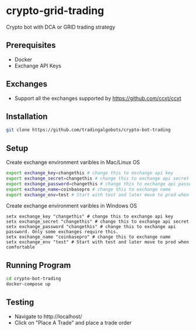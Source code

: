 # crypto-grid-trading

Crypto bot with DCA or GRID trading strategy

## Prerequisites

- Docker
- Exchange API Keys

## Exchanges

- Support all the exchanges supported by https://github.com/ccxt/ccxt

## Installation

```sh
git clone https://github.com/tradingalgobots/crypto-bot-trading
```

## Setup

Create exchange environment varibles in Mac/Linux OS
```sh
export exchange_key=changethis # change this to exchange api key
export exchange_secret=changethis # change this to exchange api secret
export exchange_password=changethis # change this to exchange api password. Only some exchanges require this.
export exchange_name=coinbasepro # change this to exchange name
export exchange_env=test # Start with test and later move to prod when comfortable
```

Create exchange environment varibles in Windows OS
```
setx exchange_key "changethis" # change this to exchange api key
setx exchange_secret "changethis" # change this to exchange api secret
setx exchange_password "changethis" # change this to exchange api password. Only some exchanges require this.
setx exchange_name "coinbasepro" # change this to exchange name
setx exchange_env "test" # Start with test and later move to prod when comfortable
```
## Running Program

```sh
cd crypto-bot-trading
docker-compose up
```

## Testing

- Navigate to http://localhost/
- Click on "Place A Trade" and place a trade order
